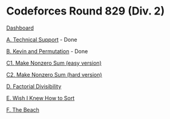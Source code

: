# Codeforces Round 829 (Div. 2)

[Dashboard](https://codeforces.com/contest/1754)

[A. Technical Support](https://codeforces.com/contest/1754/problem/A) - Done

[B. Kevin and Permutation](https://codeforces.com/contest/1754/problem/B) - Done

[C1. Make Nonzero Sum (easy version)](https://codeforces.com/contest/1754/problem/C1)

[C2. Make Nonzero Sum (hard version)](https://codeforces.com/contest/1754/problem/C2)

[D. Factorial Divisibility](https://codeforces.com/contest/1754/problem/D)

[E. Wish I Knew How to Sort](https://codeforces.com/contest/1754/problem/E)

[F. The Beach](https://codeforces.com/contest/1754/problem/F)
